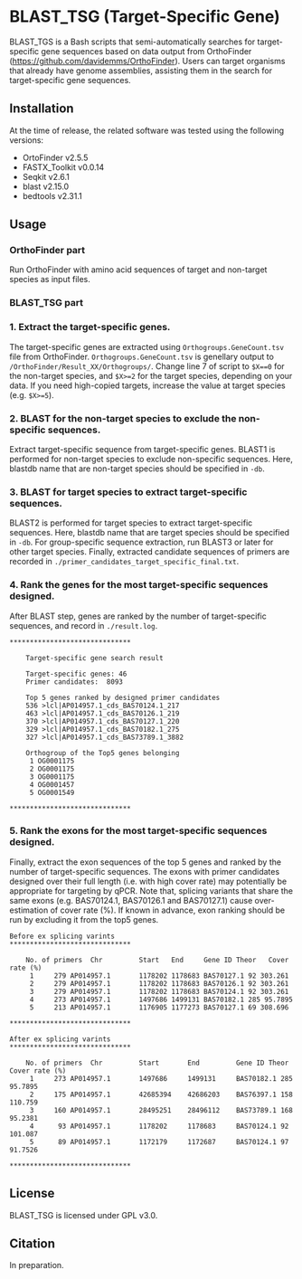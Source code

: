 # BLAST_TSG (Target-Specific Gene)
BLAST_TGS is a Bash scripts that semi-automatically searches for target-specific gene sequences based on data output from OrthoFinder (https://github.com/davidemms/OrthoFinder). Users can target organisms that already have genome assemblies, assisting them in the search for target-specific gene sequences.

## Installation
At the time of release, the related software was tested using the following versions:
<br>
* OrtoFinder v2.5.5
* FASTX_Toolkit v0.0.14
* Seqkit v2.6.1
* blast v2.15.0
* bedtools v2.31.1

## Usage
### OrthoFinder part
Run OrthoFinder with amino acid sequences of target and non-target species as input files.

### BLAST_TSG part
### 1. Extract the target-specific genes.
The target-specific genes are extracted using ```Orthogroups.GeneCount.tsv``` file from OrthoFinder. ```Orthogroups.GeneCount.tsv``` is genellary output to ```/OrthoFinder/Result_XX/Orthogroups/```. Change line 7 of script to ```$X==0``` for the non-target species, and ```$X>=2``` for the target species, depending on your data. If you need high-copied targets, increase the value at target species (e.g. ```$X>=5```).

### 2. BLAST for the non-target species to exclude the non-specific sequences.
Extract target-specific sequence from target-specific genes. BLAST1 is performed for non-target species to exclude non-specific sequences. Here, blastdb name that are non-target species should be specified in ```-db```.

### 3. BLAST for target species to extract target-specific sequences.
BLAST2 is performed for target species to extract target-specific sequences. Here, blastdb name that are target species should be specified in ```-db```. For group-specific sequence extraction, run BLAST3 or later for other target species. Finally, extracted candidate sequences of primers are recorded in ```./primer_candidates_target_specific_final.txt```.

### 4. Rank the genes for the most target-specific sequences designed.
After BLAST step, genes are ranked by the number of target-specific sequences, and record in ```./result.log```.
```
******************************

    Target-specific gene search result

    Target-specific genes: 46
    Primer candidates:  8093

    Top 5 genes ranked by designed primer candidates
    536 >lcl|AP014957.1_cds_BAS70124.1_217
    463 >lcl|AP014957.1_cds_BAS70126.1_219
    370 >lcl|AP014957.1_cds_BAS70127.1_220
    329 >lcl|AP014957.1_cds_BAS70182.1_275
    327 >lcl|AP014957.1_cds_BAS73789.1_3882

    Orthogroup of the Top5 genes belonging
     1 OG0001175
     2 OG0001175
     3 OG0001175
     4 OG0001457
     5 OG0001549

******************************
```

### 5. Rank the exons for the most target-specific sequences designed.
Finally, extract the exon sequences of the top 5 genes and ranked by the number of target-specific sequences. The exons with primer candidates designed over their full length (i.e. with high cover rate) may potentially be appropriate for targeting by qPCR. Note that, splicing variants that share the same exons (e.g. BAS70124.1, BAS70126.1 and BAS70127.1) cause over-estimation of cover rate (%). If known in advance, exon ranking should be run by excluding it from the top5 genes.
```
Before ex splicing varints
******************************

    No. of primers  Chr         Start   End     Gene ID Theor   Cover rate (%)
     1     279 AP014957.1       1178202 1178683 BAS70127.1 92 303.261
     2     279 AP014957.1       1178202 1178683 BAS70126.1 92 303.261
     3     279 AP014957.1       1178202 1178683 BAS70124.1 92 303.261
     4     273 AP014957.1       1497686 1499131 BAS70182.1 285 95.7895
     5     213 AP014957.1       1176905 1177273 BAS70127.1 69 308.696

******************************
```

```
After ex splicing varints
******************************

    No. of primers  Chr         Start       End         Gene ID Theor   Cover rate (%)
     1     273 AP014957.1       1497686     1499131     BAS70182.1 285 95.7895
     2     175 AP014957.1       42685394    42686203    BAS76397.1 158 110.759
     3     160 AP014957.1       28495251    28496112    BAS73789.1 168 95.2381
     4      93 AP014957.1       1178202     1178683     BAS70124.1 92  101.087
     5      89 AP014957.1       1172179     1172687     BAS70124.1 97  91.7526

******************************
```

## License
BLAST_TSG is licensed under GPL v3.0.

## Citation
In preparation.
